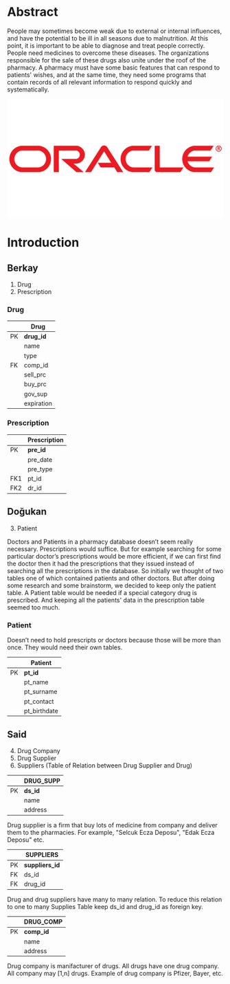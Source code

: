 
# Abstract

People may sometimes become weak due to external or internal influences, and have the potential to be ill in all seasons due to malnutrition. At this point, it is important to be able to diagnose and treat people correctly. People need medicines to overcome these diseases. The organizations responsible for the sale of these drugs also unite under the roof of the pharmacy. A pharmacy must have some basic features that can respond to patients' wishes, and at the same time, they need some programs that contain records of all relevant information to respond quickly and systematically.

![alt text](./images/oracle.png "Drug Schema")

# Introduction


## Berkay

1. Drug
2. Prescription

### Drug

|     | Drug              |
|-----|-------------------|
| PK  | __drug_id__       |
|     | name              |
|     | type              |
| FK  | comp_id           |
|     | sell_prc          |
|     | buy_prc           |
|     | gov_sup           |
|     | expiration        |



### Prescription


|     | Prescription    |
|-----|-----------------|
| PK  | __pre_id__      |
|     | pre_date        |
|     | pre_type        |
| FK1 | pt_id           |
| FK2 | dr_id           |

## Doğukan

3. Patient

Doctors and Patients in a pharmacy database doesn’t seem really necessary. Prescriptions would suffice. But for example searching for some particular doctor’s prescriptions would be more efficient, if we can first find the doctor then it had the prescriptions that they issued instead of searching all the prescriptions in the database. So initially we thought of two tables one of which contained patients and other doctors. But after doing some research and some brainstorm, we decided to keep only the patient table. A Patient table would be needed if a special category drug is prescribed. And keeping all the patients' data in the prescription table seemed too much.




### Patient
Doesn’t need to hold prescripts or doctors because those will be more than once. They would need their own tables.

|    |    Patient  |
|----|-------------|
| PK | __pt_id__   |
|    | pt_name     |
|    | pt_surname  |
|    | pt_contact  |
|    | pt_birthdate|

## Said

4. Drug Company
5. Drug Supplier
6. Suppliers (Table of Relation between Drug Supplier and Drug)


|    |  DRUG_SUPP  |
|----|-------------|
| PK | __ds_id__   |
|    | name        |
|    | address     |


Drug supplier is a firm that buy lots of medicine from company and deliver them to the pharmacies. For example, "Selcuk Ecza Deposu", "Edak Ecza Deposu" etc.

|    |      SUPPLIERS     |
|----|--------------------|
| PK | __suppliers_id__   |
| FK | ds_id              |
| FK | drug_id            |


Drug and drug suppliers have many to many relation. To reduce this relation to one to many Supplies Table keep ds_id and drug_id as foreign key.

|    |  DRUG_COMP  |
|----|-------------|
| PK | __comp_id__ |
|    | name        |
|    | address     |

Drug company is manifacturer of drugs. All drugs have one drug company. All company may [1,n] drugs. Example of drug company is Pfizer, Bayer, etc.


